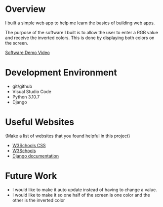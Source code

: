 # Overview

I built a simple web app to help me learn the basics of building web apps.

The purpose of the software I built is to allow the user to enter a RGB value and receive the inverted colors. This is done by displaying both colors on the screen.

[Software Demo Video](https://youtu.be/-cyRij2SObs)

# Development Environment

* git/github
* Visual Studio Code
* Python 3.10.7
* Django

# Useful Websites

{Make a list of websites that you found helpful in this project}
* [W3Schools CSS](https://www.w3schools.com/w3css/defaulT.asp)
* [W3Schools](https://www.w3schools.com/html/)
* [Django documentation](https://docs.djangoproject.com/en/3.0/contents/)

# Future Work

* I would like to make it auto update instead of having to change a value.
* I would like to make it so one half of the screen is one color and the other is the inverted color
